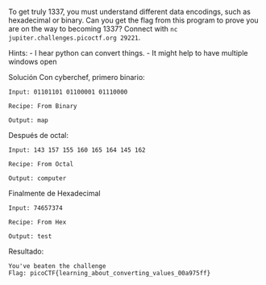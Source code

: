 To get truly 1337, you must understand different data encodings, such as hexadecimal or binary. Can you get the flag from this program to prove you are on the way to becoming 1337? Connect with `nc jupiter.challenges.picoctf.org 29221`.

Hints:
	- I hear python can convert things.
	- It might help to have multiple windows open

Solución
Con cyberchef, primero binario:
```
Input: 01101101 01100001 01110000

Recipe: From Binary

Output: map
```
Después de octal:
```
Input: 143 157 155 160 165 164 145 162

Recipe: From Octal

Output: computer
```
Finalmente de Hexadecimal
```
Input: 74657374

Recipe: From Hex

Output: test
```
Resultado:
```
You've beaten the challenge
Flag: picoCTF{learning_about_converting_values_00a975ff}
```